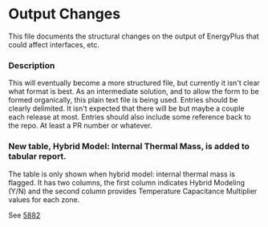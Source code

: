 Output Changes
==============

This file documents the structural changes on the output of EnergyPlus that could affect interfaces, etc.

### Description

This will eventually become a more structured file, but currently it isn't clear what format is best. As an intermediate solution, and to allow the form to be formed organically, this plain text file is being used. Entries should be clearly delimited.  It isn't expected that there will be but maybe a couple each release at most. Entries should also include some reference back to the repo.  At least a PR number or whatever.

### New table, Hybrid Model: Internal Thermal Mass, is added to tabular report. 

The table is only shown when hybrid model: internal thermal mass is flagged.  It has two columns, the first column indicates Hybrid Modeling (Y/N) and the second column provides Temperature Capacitance Multiplier values for each zone. 

See [5882](https://github.com/NREL/EnergyPlus/pull/5882)

